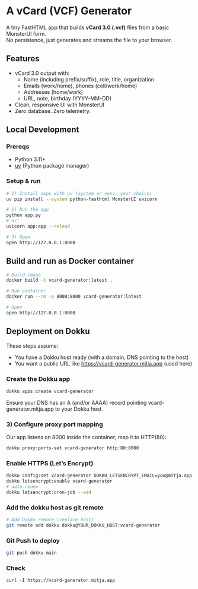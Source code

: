# A vCard (VCF) Generator

A tiny FastHTML app that builds **vCard 3.0 (.vcf)** files from a basic MonsterUI form.  
No persistence, just generates and streams the file to your browser.

## Features

- vCard 3.0 output with:
  - Name (including prefix/suffix), role, title, organization
  - Emails (work/home), phones (cell/work/home)
  - Addresses (home/work)
  - URL, note, birthday (YYYY-MM-DD)
- Clean, responsive UI with MonsterUI
- Zero database. Zero telemetry.

## Local Development

### Prereqs
- Python 3.11+
- [uv](https://github.com/astral-sh/uv) (Python package manager)

### Setup & run

```bash
# 1) Install deps with uv (system or venv, your choice)
uv pip install --system python-fasthtml MonsterUI uvicorn

# 2) Run the app
python app.py
# or:
uvicorn app:app --reload

# 3) Open
open http://127.0.0.1:8000
```

## Build and run as Docker container

```bash
# Build image
docker build -t vcard-generator:latest .

# Run container
docker run --rm -p 8000:8000 vcard-generator:latest

# Open
open http://127.0.0.1:8000
```

## Deployment on Dokku

These steps assume:

* You have a Dokku host ready (with a domain, DNS pointing to the host)
* You want a public URL like https://vcard-generator.mitja.app (used here)

### Create the Dokku app

```bash
dokku apps:create vcard-generator
```

Ensure your DNS has an A (and/or AAAA) record pointing vcard-generator.mitja.app to your Dokku host.

### 3) Configure proxy port mapping

Our app listens on 8000 inside the container; map it to HTTP(80):

```bash
dokku proxy:ports-set vcard-generator http:80:8000
```

### Enable HTTPS (Let’s Encrypt)

```bash
dokku config:set vcard-generator DOKKU_LETSENCRYPT_EMAIL=you@mitja.app
dokku letsencrypt:enable vcard-generator
# auto-renew
dokku letsencrypt:cron-job --add
```

### Add the dokku host as git remote

```bash
# Add Dokku remote (replace host)
git remote add dokku dokku@YOUR_DOKKU_HOST:vcard-generator
```

### Git Push to deploy

```bash
git push dokku main
```

### Check

```curl -I https://vcard-generator.mitja.app```